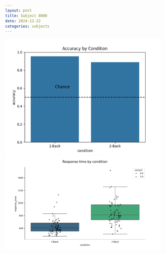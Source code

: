 ```yaml
---
layout: post
title: Subject 8000
date: 2024-12-22
categories: subjects
---
```


![](data/8000/run-26/8000_ATS_acc.png)
![](data/8000/run-26/8000_ATS_rt.png)
